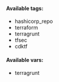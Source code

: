 #### Available tags:
- hashicorp_repo
- terraform
- terragrunt
- tfsec
- cdktf

#### Available vars:
- terragrunt
